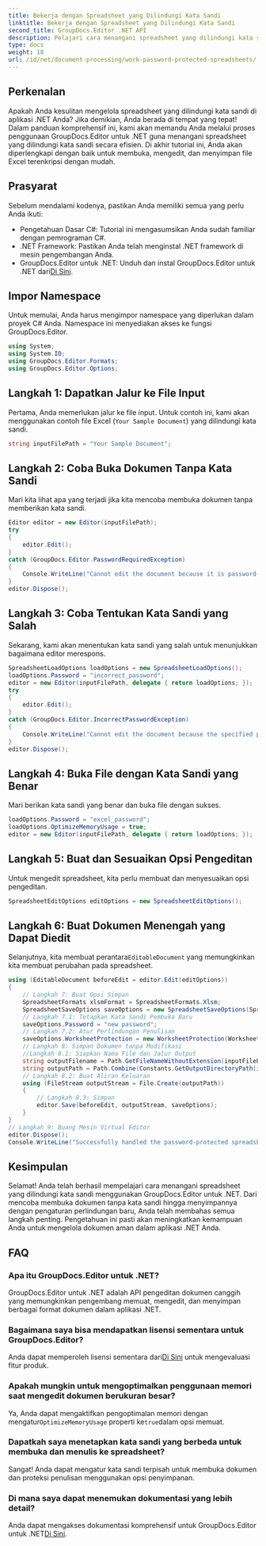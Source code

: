 ```yaml
---
title: Bekerja dengan Spreadsheet yang Dilindungi Kata Sandi
linktitle: Bekerja dengan Spreadsheet yang Dilindungi Kata Sandi
second_title: GroupDocs.Editor .NET API
description: Pelajari cara menangani spreadsheet yang dilindungi kata sandi menggunakan GroupDocs.Editor untuk .NET. Panduan terperinci ini memandu Anda membuka untuk menyimpan file Excel yang aman.
type: docs
weight: 18
url: /id/net/document-processing/work-password-protected-spreadsheets/
---
```

## Perkenalan
Apakah Anda kesulitan mengelola spreadsheet yang dilindungi kata sandi di aplikasi .NET Anda? Jika demikian, Anda berada di tempat yang tepat! Dalam panduan komprehensif ini, kami akan memandu Anda melalui proses penggunaan GroupDocs.Editor untuk .NET guna menangani spreadsheet yang dilindungi kata sandi secara efisien. Di akhir tutorial ini, Anda akan diperlengkapi dengan baik untuk membuka, mengedit, dan menyimpan file Excel terenkripsi dengan mudah.
## Prasyarat
Sebelum mendalami kodenya, pastikan Anda memiliki semua yang perlu Anda ikuti:
- Pengetahuan Dasar C#: Tutorial ini mengasumsikan Anda sudah familiar dengan pemrograman C#.
- .NET Framework: Pastikan Anda telah menginstal .NET framework di mesin pengembangan Anda.
-  GroupDocs.Editor untuk .NET: Unduh dan instal GroupDocs.Editor untuk .NET dari[Di Sini](https://releases.groupdocs.com/editor/net/).
## Impor Namespace
Untuk memulai, Anda harus mengimpor namespace yang diperlukan dalam proyek C# Anda. Namespace ini menyediakan akses ke fungsi GroupDocs.Editor.
```csharp
using System;
using System.IO;
using GroupDocs.Editor.Formats;
using GroupDocs.Editor.Options;
```
## Langkah 1: Dapatkan Jalur ke File Input
Pertama, Anda memerlukan jalur ke file input. Untuk contoh ini, kami akan menggunakan contoh file Excel (`Your Sample Document`) yang dilindungi kata sandi.
```csharp
string inputFilePath = "Your Sample Document";
```
## Langkah 2: Coba Buka Dokumen Tanpa Kata Sandi
Mari kita lihat apa yang terjadi jika kita mencoba membuka dokumen tanpa memberikan kata sandi.
```csharp
Editor editor = new Editor(inputFilePath);
try
{
    editor.Edit();
}
catch (GroupDocs.Editor.PasswordRequiredException)
{
    Console.WriteLine("Cannot edit the document because it is password-protected. A password is required.");
}
editor.Dispose();
```
## Langkah 3: Coba Tentukan Kata Sandi yang Salah
Sekarang, kami akan menentukan kata sandi yang salah untuk menunjukkan bagaimana editor merespons.
```csharp
SpreadsheetLoadOptions loadOptions = new SpreadsheetLoadOptions();
loadOptions.Password = "incorrect_password";
editor = new Editor(inputFilePath, delegate { return loadOptions; });
try
{
    editor.Edit();
}
catch (GroupDocs.Editor.IncorrectPasswordException)
{
    Console.WriteLine("Cannot edit the document because the specified password is incorrect.");
}
editor.Dispose();
```
## Langkah 4: Buka File dengan Kata Sandi yang Benar
Mari berikan kata sandi yang benar dan buka file dengan sukses.
```csharp
loadOptions.Password = "excel_password";
loadOptions.OptimizeMemoryUsage = true;
editor = new Editor(inputFilePath, delegate { return loadOptions; });
```
## Langkah 5: Buat dan Sesuaikan Opsi Pengeditan
Untuk mengedit spreadsheet, kita perlu membuat dan menyesuaikan opsi pengeditan.
```csharp
SpreadsheetEditOptions editOptions = new SpreadsheetEditOptions();
```
## Langkah 6: Buat Dokumen Menengah yang Dapat Diedit
 Selanjutnya, kita membuat perantara`EditableDocument` yang memungkinkan kita membuat perubahan pada spreadsheet.
```csharp
using (EditableDocument beforeEdit = editor.Edit(editOptions))
{
    // Langkah 7: Buat Opsi Simpan
    SpreadsheetFormats xlsmFormat = SpreadsheetFormats.Xlsm;
    SpreadsheetSaveOptions saveOptions = new SpreadsheetSaveOptions(SpreadsheetFormats.Xlsm);
    // Langkah 7.1: Tetapkan Kata Sandi Pembuka Baru
    saveOptions.Password = "new password";
    // Langkah 7.2: Atur Perlindungan Penulisan
    saveOptions.WorksheetProtection = new WorksheetProtection(WorksheetProtectionType.All, "write password");
    // Langkah 8: Simpan Dokumen tanpa Modifikasi
    //Langkah 8.1: Siapkan Nama File dan Jalur Output
    string outputFilename = Path.GetFileNameWithoutExtension(inputFilePath) + "." + xlsmFormat.Extension;
    string outputPath = Path.Combine(Constants.GetOutputDirectoryPath(inputFilePath), outputFilename);
    // Langkah 8.2: Buat Aliran Keluaran
    using (FileStream outputStream = File.Create(outputPath))
    {
        // Langkah 8.3: Simpan
        editor.Save(beforeEdit, outputStream, saveOptions);
    }
}
// Langkah 9: Buang Mesin Virtual Editor
editor.Dispose();
Console.WriteLine("Successfully handled the password-protected spreadsheet. Editor instance has been disposed: {0}", editor.IsDisposed ? "Yes" : "No");
```
## Kesimpulan
Selamat! Anda telah berhasil mempelajari cara menangani spreadsheet yang dilindungi kata sandi menggunakan GroupDocs.Editor untuk .NET. Dari mencoba membuka dokumen tanpa kata sandi hingga menyimpannya dengan pengaturan perlindungan baru, Anda telah membahas semua langkah penting. Pengetahuan ini pasti akan meningkatkan kemampuan Anda untuk mengelola dokumen aman dalam aplikasi .NET Anda.
## FAQ
### Apa itu GroupDocs.Editor untuk .NET?
GroupDocs.Editor untuk .NET adalah API pengeditan dokumen canggih yang memungkinkan pengembang memuat, mengedit, dan menyimpan berbagai format dokumen dalam aplikasi .NET.
### Bagaimana saya bisa mendapatkan lisensi sementara untuk GroupDocs.Editor?
 Anda dapat memperoleh lisensi sementara dari[Di Sini](https://purchase.groupdocs.com/temporary-license/) untuk mengevaluasi fitur produk.
### Apakah mungkin untuk mengoptimalkan penggunaan memori saat mengedit dokumen berukuran besar?
 Ya, Anda dapat mengaktifkan pengoptimalan memori dengan mengatur`OptimizeMemoryUsage` properti ke`true`dalam opsi memuat.
### Dapatkah saya menetapkan kata sandi yang berbeda untuk membuka dan menulis ke spreadsheet?
Sangat! Anda dapat mengatur kata sandi terpisah untuk membuka dokumen dan proteksi penulisan menggunakan opsi penyimpanan.
### Di mana saya dapat menemukan dokumentasi yang lebih detail?
 Anda dapat mengakses dokumentasi komprehensif untuk GroupDocs.Editor untuk .NET[Di Sini](https://reference.groupdocs.com/editor/net/).